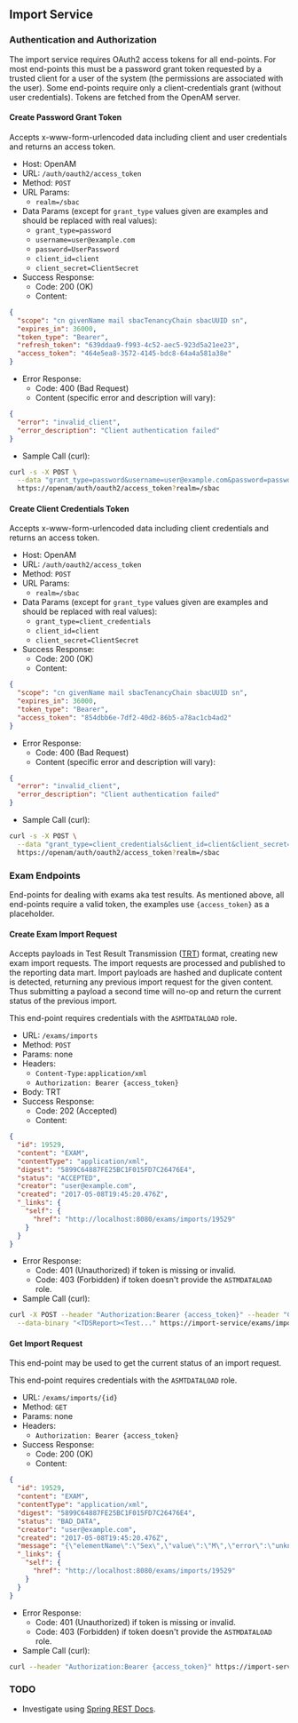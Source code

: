 ## Import Service

### Authentication and Authorization
The import service requires OAuth2 access tokens for all end-points. For most end-points this must be a password
grant token requested by a trusted client for a user of the system (the permissions are associated with the user). 
Some end-points require only a client-credentials grant (without user credentials). Tokens are fetched from the 
OpenAM server.

#### Create Password Grant Token
Accepts x-www-form-urlencoded data including client and user credentials and returns an access token.
* Host: OpenAM
* URL: `/auth/oauth2/access_token`
* Method: `POST`
* URL Params: 
  * `realm=/sbac`
* Data Params (except for `grant_type` values given are examples and should be replaced with real values):
  * `grant_type=password`
  * `username=user@example.com`
  * `password=UserPassword`
  * `client_id=client`
  * `client_secret=ClientSecret`
* Success Response:
  * Code: 200 (OK)
  * Content: 
```json
{
  "scope": "cn givenName mail sbacTenancyChain sbacUUID sn",
  "expires_in": 36000,
  "token_type": "Bearer",
  "refresh_token": "639ddaa9-f993-4c52-aec5-923d5a21ee23",
  "access_token": "464e5ea8-3572-4145-bdc8-64a4a581a38e"
} 
```
* Error Response:
  * Code: 400 (Bad Request)
  * Content (specific error and description will vary):
```json
{
  "error": "invalid_client",
  "error_description": "Client authentication failed"
}
```
* Sample Call (curl):
```bash
curl -s -X POST \
  --data "grant_type=password&username=user@example.com&password=password&client_id=client&client_secret=secret" \
  https://openam/auth/oauth2/access_token?realm=/sbac
```

#### Create Client Credentials Token
Accepts x-www-form-urlencoded data including client credentials and returns an access token.
* Host: OpenAM
* URL: `/auth/oauth2/access_token`
* Method: `POST`
* URL Params: 
  * `realm=/sbac`
* Data Params (except for `grant_type` values given are examples and should be replaced with real values):
  * `grant_type=client_credentials`
  * `client_id=client`
  * `client_secret=ClientSecret`
* Success Response:
  * Code: 200 (OK)
  * Content: 
```json
{
  "scope": "cn givenName mail sbacTenancyChain sbacUUID sn",
  "expires_in": 36000,
  "token_type": "Bearer",
  "access_token": "854dbb6e-7df2-40d2-86b5-a78ac1cb4ad2"
} 
```
* Error Response:
  * Code: 400 (Bad Request)
  * Content (specific error and description will vary):
```json
{
  "error": "invalid_client",
  "error_description": "Client authentication failed"
}
```
* Sample Call (curl):
```bash
curl -s -X POST \
  --data "grant_type=client_credentials&client_id=client&client_secret=secret" \
  https://openam/auth/oauth2/access_token?realm=/sbac
```

### Exam Endpoints
End-points for dealing with exams aka test results.
As mentioned above, all end-points require a valid token, the examples use `{access_token}` as a placeholder.

#### Create Exam Import Request
Accepts payloads in Test Result Transmission ([TRT](http://www.smarterapp.org/documents/TestResultsTransmissionFormat.pdf)) 
format, creating new exam import requests. The import requests are processed and published to the reporting data mart.
Import payloads are hashed and duplicate content is detected, returning any previous import request for the given
content. Thus submitting a payload a second time will no-op and return the current status of the previous import.

This end-point requires credentials with the `ASMTDATALOAD` role.

* URL: `/exams/imports`
* Method: `POST`
* Params: none
* Headers:
  * `Content-Type:application/xml`
  * `Authorization: Bearer {access_token}`
* Body: TRT
* Success Response:
  * Code: 202 (Accepted)
  * Content:
```json
{
  "id": 19529,
  "content": "EXAM",
  "contentType": "application/xml",
  "digest": "5899C64887FE25BC1F015FD7C26476E4",
  "status": "ACCEPTED",
  "creator": "user@example.com",
  "created": "2017-05-08T19:45:20.476Z",
  "_links": {
    "self": {
      "href": "http://localhost:8080/exams/imports/19529"
    }
  }
}
```
* Error Response:
  * Code: 401 (Unauthorized) if token is missing or invalid.
  * Code: 403 (Forbidden) if token doesn't provide the `ASTMDATALOAD` role.
* Sample Call (curl):
```bash
curl -X POST --header "Authorization:Bearer {access_token}" --header "Content-Type:application/xml" \
  --data-binary "<TDSReport><Test..." https://import-service/exams/imports
```
  
#### Get Import Request
This end-point may be used to get the current status of an import request.

This end-point requires credentials with the `ASMTDATALOAD` role.

* URL: `/exams/imports/{id}`
* Method: `GET`
* Params: none
* Headers:
  * `Authorization: Bearer {access_token}`
* Success Response:
  * Code: 200 (OK)
  * Content:
```json
{
  "id": 19529,
  "content": "EXAM",
  "contentType": "application/xml",
  "digest": "5899C64887FE25BC1F015FD7C26476E4",
  "status": "BAD_DATA",
  "creator": "user@example.com",
  "created": "2017-05-08T19:45:20.476Z",
  "message": "{\"elementName\":\"Sex\",\"value\":\"M\",\"error\":\"unknown gender name [M]\"},{\"elementName\":\"GradeLevelWhenAssessed\",\"value\":\"SIXTHGRADE\",\"error\":\"unknown grade code [SIXTHGRADE]\"}",
  "_links": {
    "self": {
      "href": "http://localhost:8080/exams/imports/19529"
    }
  }
}
```
* Error Response:
  * Code: 401 (Unauthorized) if token is missing or invalid.
  * Code: 403 (Forbidden) if token doesn't provide the `ASTMDATALOAD` role.
* Sample Call (curl):
```bash
curl --header "Authorization:Bearer {access_token}" https://import-service/exams/imports/19529
```

### TODO
* Investigate using [Spring REST Docs](http://projects.spring.io/spring-restdocs/).
